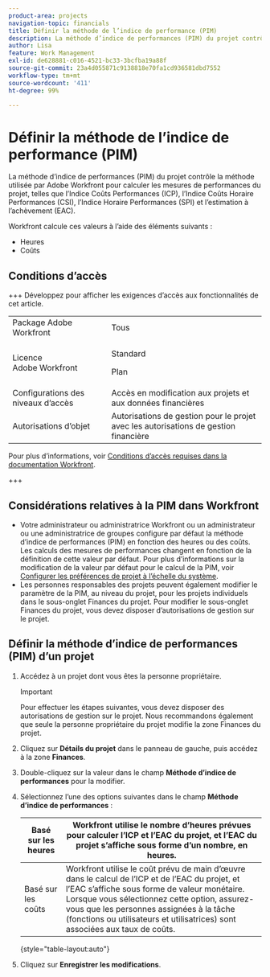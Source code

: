 ```yaml
---
product-area: projects
navigation-topic: financials
title: Définir la méthode de l’indice de performance (PIM)
description: La méthode d’indice de performances (PIM) du projet contrôle la méthode utilisée par Adobe Workfront pour calculer les mesures de performances du projet, telles que l’Indice Coûts Performances (ICP), l’Indice Coûts Horaire Performances (CSI), l’Indice Horaire Performances (SPI) et l’estimation à l’achèvement (EAC).
author: Lisa
feature: Work Management
exl-id: de628881-c016-4521-bc33-3bcfba19a88f
source-git-commit: 23a4d055871c9138818e70fa1cd936581dbd7552
workflow-type: tm+mt
source-wordcount: '411'
ht-degree: 99%

---
```


# Définir la méthode de l’indice de performance (PIM)

La méthode d’indice de performances (PIM) du projet contrôle la méthode utilisée par Adobe Workfront pour calculer les mesures de performances du projet, telles que l’Indice Coûts Performances (ICP), l’Indice Coûts Horaire Performances (CSI), l’Indice Horaire Performances (SPI) et l’estimation à l’achèvement (EAC).

Workfront calcule ces valeurs à l’aide des éléments suivants :

* Heures
* Coûts

## Conditions d’accès

+++ Développez pour afficher les exigences d’accès aux fonctionnalités de cet article.

<table style="table-layout:auto"> 
 <col> 
 <col> 
 <tbody> 
  <tr> 
   <td>Package Adobe Workfront</td> 
   <td>Tous </td> 
  </tr> 
  <tr> 
   <td>Licence Adobe Workfront</td> 
   <td>
   <p>Standard</p>
   <p>Plan</p></td> 
  </tr> 
  <tr> 
   <td>Configurations des niveaux d’accès</td> 
   <td>Accès en modification aux projets et aux données financières</td> 
  </tr> 
  <tr> 
   <td>Autorisations d’objet</td> 
   <td>Autorisations de gestion pour le projet avec les autorisations de gestion financière</td> 
  </tr> 
 </tbody> 
</table>

Pour plus d’informations, voir [Conditions d’accès requises dans la documentation Workfront](/help/quicksilver/administration-and-setup/add-users/access-levels-and-object-permissions/access-level-requirements-in-documentation.md).

+++

## Considérations relatives à la PIM dans Workfront

* Votre administrateur ou administratrice Workfront ou un administrateur ou une administratrice de groupes configure par défaut la méthode d’indice de performances (PIM) en fonction des heures ou des coûts. Les calculs des mesures de performances changent en fonction de la définition de cette valeur par défaut. Pour plus d’informations sur la modification de la valeur par défaut pour le calcul de la PIM, voir [Configurer les préférences de projet à l’échelle du système](../../../administration-and-setup/set-up-workfront/configure-system-defaults/set-project-preferences.md).
* Les personnes responsables des projets peuvent également modifier le paramètre de la PIM, au niveau du projet, pour les projets individuels dans le sous-onglet Finances du projet. Pour modifier le sous-onglet Finances du projet, vous devez disposer d’autorisations de gestion sur le projet.

## Définir la méthode d’indice de performances (PIM) d’un projet

1. Accédez à un projet dont vous êtes la personne propriétaire.

   >[!IMPORTANT]
   >
   >Pour effectuer les étapes suivantes, vous devez disposer des autorisations de gestion sur le projet. Nous recommandons également que seule la personne propriétaire du projet modifie la zone Finances du projet.

1. Cliquez sur **Détails du projet** dans le panneau de gauche, puis accédez à la zone **Finances**.
1. Double-cliquez sur la valeur dans le champ **Méthode d’indice de performances** pour la modifier.
1. Sélectionnez l’une des options suivantes dans le champ **Méthode d’indice de performances** :

   | Basé sur les heures | Workfront utilise le nombre d’heures prévues pour calculer l’ICP et l’EAC du projet, et l’EAC du projet s’affiche sous forme d’un nombre, en heures. |
   |---|---|
   | Basé sur les coûts | Workfront utilise le coût prévu de main d’œuvre dans le calcul de l’ICP et de l’EAC du projet, et l’EAC s’affiche sous forme de valeur monétaire. Lorsque vous sélectionnez cette option, assurez-vous que les personnes assignées à la tâche (fonctions ou utilisateurs et utilisatrices) sont associées aux taux de coûts. |

   {style="table-layout:auto"}

1. Cliquez sur **Enregistrer** **les modifications**.
